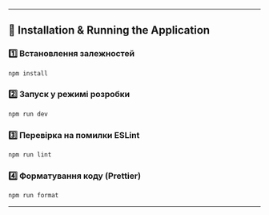 

---

## 🚀 Installation & Running the Application

### 1️⃣ Встановлення залежностей

```bash
npm install
```

### 2️⃣ Запуск у режимі розробки

```bash
npm run dev
```

### 3️⃣ Перевірка на помилки ESLint

```bash
npm run lint
```

### 4️⃣ Форматування коду (Prettier)

```bash
npm run format
```

---

